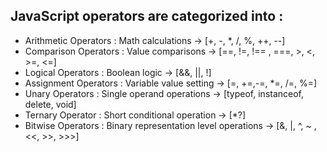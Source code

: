 ## JavaScript operators are categorized into :

- Arithmetic Operators : Math calculations -> [+, -, *, /, %, ++, --]
- Comparison Operators : Value comparisons -> [==, !=, !== , ===, >, <, >=, <=]
- Logical Operators : Boolean logic -> [&&, ||, !]
- Assignment Operators : Variable value setting -> [=, +=,-=, *=, /=, %=]
- Unary Operators : Single operand operations -> [typeof, instanceof, delete, void]
- Ternary Operator : Short conditional operation -> [*?]
- Bitwise Operators : Binary representation level operations -> [&, |, ^, ~ ,<<, >>, >>>]
